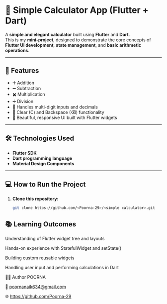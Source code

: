 # 🧮 Simple Calculator App (Flutter + Dart)

A **simple and elegant calculator** built using **Flutter** and **Dart**.  
This is my **mini-project**, designed to demonstrate the core concepts of **Flutter UI development**, **state management**, and **basic arithmetic operations**.

---

## 🚀 Features

- ➕ Addition  
- ➖ Subtraction  
- ✖️ Multiplication  
- ➗ Division  
- 🧠 Handles multi-digit inputs and decimals  
- 🧩 Clear (C) and Backspace (⌫) functionality  
- 🎨 Beautiful, responsive UI built with Flutter widgets

---

## 🛠️ Technologies Used

- **Flutter SDK**
- **Dart programming language**
- **Material Design Components**

---


## 💻 How to Run the Project

1. **Clone this repository:**
   ```bash
   git clone https://github.com/<Poorna-29>/<simple calculator>.git
## 📚 Learning Outcomes

Understanding of Flutter widget tree and layouts

Hands-on experience with StatefulWidget and setState()

Building custom reusable widgets

Handling user input and performing calculations in Dart

🧑‍💻 Author
    POORNA
    
📧 poornanaik634@gmail.com

🌐 https://github.com/Poorna-29
